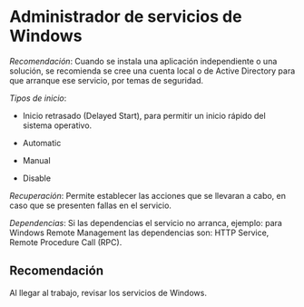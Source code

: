 # Administrador de servicios de Windows

*Recomendación*: Cuando se instala una aplicación independiente o una solución, se recomienda se cree una cuenta local o de Active Directory para que arranque ese servicio, por temas de seguridad.

*Tipos de inicio*:

- Inicio retrasado (Delayed Start), para permitir un inicio rápido del sistema operativo.

- Automatic

- Manual

- Disable

*Recuperación*: Permite establecer las acciones que se llevaran a cabo, en caso que se presenten fallas en el servicio.

*Dependencias*: Si las dependencias el servicio no arranca, ejemplo: para Windows Remote Management las dependencias son:  HTTP Service, Remote Procedure Call (RPC).

## Recomendación

Al llegar al trabajo, revisar los servicios de Windows.
